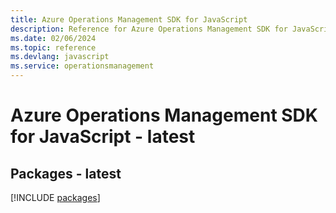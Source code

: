 ```yaml
---
title: Azure Operations Management SDK for JavaScript
description: Reference for Azure Operations Management SDK for JavaScript
ms.date: 02/06/2024
ms.topic: reference
ms.devlang: javascript
ms.service: operationsmanagement
---
```

# Azure Operations Management SDK for JavaScript - latest
## Packages - latest
[!INCLUDE [packages](operations-management-index.md)]